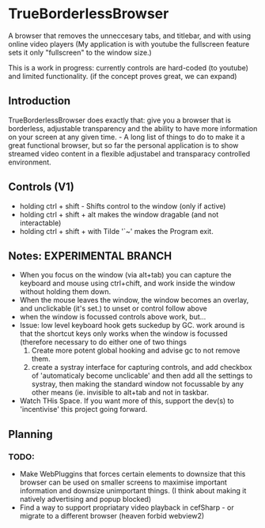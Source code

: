 <div>
    <h1>TrueBorderlessBrowser</h1>
    <p>A browser that removes the unneccesary tabs, and titlebar, and with using online video players (My application is
        with youtube the fullscreen feature sets it only "fullscreen" to the window size.) </p>
    <p>This is a work in progress: currently controls are hard-coded (to youtube) and limited functionality. (if the
        concept proves great, we can expand) </p>
</div>
<div>
    <h2>Introduction</h2>
    <p>TrueBorderlessBrowser does exactly that: give you a browser that is borderless, adjustable transparency and the
        ability to have more information on your screen at any given time. - A long list of things to do to make it a
        great functional browser, but so far the personal application is to show streamed video content in a flexible
        adjustabel and transparacy controlled environment.</p>
</div>
<div>
    <h2>Controls (V1)</h2>
    <ul>
        <li>holding ctrl + shift - Shifts control to the window (only if active)</li>
        <li>holding ctrl + shift + alt makes the window dragable (and not interactable) </li>
        <li>holding ctrl + shift + with Tilde '`~' makes the Program exit.</li>
    </ul>
    <h2>Notes: EXPERIMENTAL BRANCH</h2>
    <ul>
    <li>When you focus on the window (via alt+tab) you can capture the keyboard and mouse using ctrl+chift, and work inside the window without holding them down. </li>
    <li>When the mouse leaves the window, the window becomes an overlay, and unclickable (it's set.) to unset or control follow above </li>
    <li>when the window is focussed controls above work, but... </li>
    <li>Issue: low level keyboard hook gets suckedup by GC. work around is that the shortcut keys only works when the window is focussed (therefore necessary to do either one of two things <ol><li>Create more potent global hooking and advise gc to not remove them.</li><li>create a systray interface for capturing controls, and add checkbox of 'automaticaly become unclicable' and then add all the settings to systray, then making the standard window not focussable by any other means (ie. invisible to alt+tab and not in taskbar.</li></ol></li>
        <li>Watch THis Space. If you want more of this, support the dev(s) to 'incentivise' this project going forward.
        </li>
    </ul>
    <h2>Planning</h2>
    <h3>TODO:</h3>
    <ul>
        <li>Make WebPluggins that forces certain elements to downsize that this browser can be used on smaller screens
            to maximise important information and downsize unimportant things. (I think about making it natively
            advertising and popup blocked)
        </li>
        <li>Find a way to support propriatary video playback in cefSharp - or migrate to a different browser (heaven forbid webview2)</li>
    </ul>
</div>
